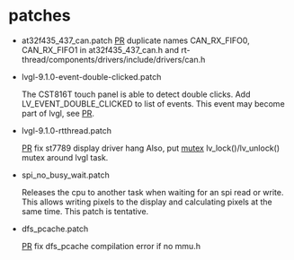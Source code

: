 # patches

- at32f435_437_can.patch
    [PR](https://github.com/RT-Thread/rt-thread/pull/9611) duplicate names CAN_RX_FIFO0, CAN_RX_FIFO1 in at32f435_437_can.h and rt-thread/components/drivers/include/drivers/can.h

- lvgl-9.1.0-event-double-clicked.patch

    The CST816T touch panel is able to detect double clicks. Add LV_EVENT_DOUBLE_CLICKED to list of events.  This event may become part of lvgl, see [PR](https://githubissues.com/lvgl/lvgl/5351).
    
- lvgl-9.1.0-rtthread.patch

    [PR](https://github.com/lvgl/lvgl/pull/6667) fix st7789 display driver hang
    Also, put [mutex](https://docs.lvgl.io/master/porting/os.html) lv_lock()/lv_unlock() mutex around lvgl task. 

- spi_no_busy_wait.patch

    Releases the cpu to another task when waiting for an spi read or write.
    This allows writing pixels to the display and calculating pixels at the same time.
    This patch is tentative.

- dfs_pcache.patch

    [PR](https://github.com/RT-Thread/rt-thread/pull/9645) fix dfs_pcache compilation error if no mmu.h

